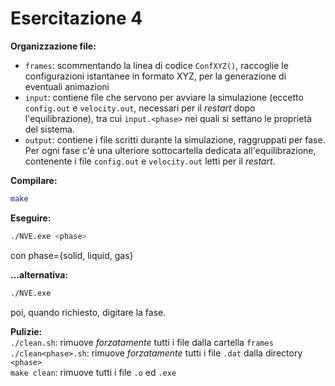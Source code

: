 # Esercitazione 4

**Organizzazione file:**  
- `frames`: scommentando la linea di codice `ConfXYZ()`, raccoglie le configurazioni istantanee in formato XYZ, per la generazione di eventuali animazioni
- `input`: contiene file che servono per avviare la simulazione (eccetto `config.out` e `velocity.out`, necessari per il *restart* dopo l'equilibrazione), tra cui `input.<phase>` nei quali si settano le proprietà del sistema.  
- `output`: contiene i file scritti durante la simulazione, raggruppati per fase. Per ogni fase c'è una ulteriore sottocartella dedicata all'equilibrazione, contenente i file `config.out` e `velocity.out` letti per il *restart*.

**Compilare:**
```bash
make
```

**Eseguire:**
```bash
./NVE.exe <phase>
```
con phase={solid, liquid, gas}

**...alternativa:**
```bash
./NVE.exe
```
poi, quando richiesto, digitare la fase.

**Pulizie:**  
`./clean.sh`: rimuove *forzatamente* tutti i file dalla cartella `frames`  
`./clean<phase>.sh`: rimuove *forzatamente* tutti i file `.dat` dalla directory `<phase>`  
`make clean`: rimuove tutti i file `.o` ed `.exe`  
